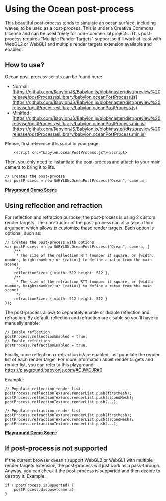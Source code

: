 # Using the Ocean post-process
This beautiful post-process tends to simulate an ocean surface, including waves, to be used as a post-process.
This is under a Creative Commons License and can be used freely for non-commercial projects.
This post-process requires "Multiple Render Targets" support so it'll work at least with WebGL2 or WebGL1 and multiple render targets extension available and enabled.

## How to use?

Ocean post-process scripts can be found here: 
- Normal: [https://github.com/BabylonJS/Babylon.js/blob/master/dist/preview%20release/postProcessesLibrary/babylon.oceanPostProcess.js](https://github.com/BabylonJS/Babylon.js/blob/master/dist/preview%20release/postProcessesLibrary/babylon.oceanPostProcess.js)
- Minified : [https://github.com/BabylonJS/Babylon.js/blob/master/dist/preview%20release/postProcessesLibrary/babylon.oceanPostProcess.min.js](https://github.com/BabylonJS/Babylon.js/blob/master/dist/preview%20release/postProcessesLibrary/babylon.oceanPostProcess.min.js)

Please, first reference this script in your page:

```
	<script src="babylon.oceanPostProcess.js"></script>
```

Then, you only need to instantiate the post-process and attach to your main camera to bring it to life.
```
// Creates the post-process
var postProcess = new BABYLON.OceanPostProcess("Ocean", camera);
```

[**Playground Demo Scene**](https://playground.babylonjs.com/#H3E9EF)

## Using reflection and refraction

For reflection and refraction purpose, the post-process is using 2 custom render targets. The constructor of the post-process can also take a third argument which allows to customize these render targets. Each option is optional, such as:

```
// Creates the post-process with options
var postProcess = new BABYLON.OceanPostProcess("Ocean", camera, {
    /**
     * The size of the reflection RTT (number if square, or {width: number, height:number} or {ratio:} to define a ratio from the main scene)
     */
    reflectionSize: { width: 512 height: 512 },
    /**
     * The size of the refraction RTT (number if square, or {width: number, height:number} or {ratio:} to define a ratio from the main scene)
     */
    refractionSize: { width: 512 height: 512 }
});
```

The post-process allows to separately enable or disable reflection and refraction. By default, reflection and refraction are disable so you'll have to manually enable:

```
// Enable reflection
postProcess.reflectionEnabled = true;
// Enable refraction
postProcess.refractionEnabled = true;
```

Finally, once reflection or refraction is/are enabled, just populate the render list of each render target. For more information about render targets and render list, you can refer to this playground: https://playground.babylonjs.com/#CJWDJR#0

Example:
```
// Populate reflection render list
postProcess.reflectionTexture.renderList.push(firstMesh);
postProcess.reflectionTexture.renderList.push(secondMesh);
postProcess.reflectionTexture.renderList.push(...);

// Populate refraction render list
postProcess.refractionTexture.renderList.push(firstMesh);
postProcess.refractionTexture.renderList.push(secondMesh);
postProcess.refractionTexture.renderList.push(...);
```

[**Playground Demo Scene**](https://playground.babylonjs.com/#H3E9EF#2)

## If post-process is not supported
If the current browser doesn't support WebGL2 or WebGL1 with multiple render targets extension, the post-process will just work as a pass-through. Anyway, you can check if the post-process is supported and then decide to destroy it. Example:

```
if (!postProcess.isSupported) {
    postProcess.dispose(camera);
}
```
